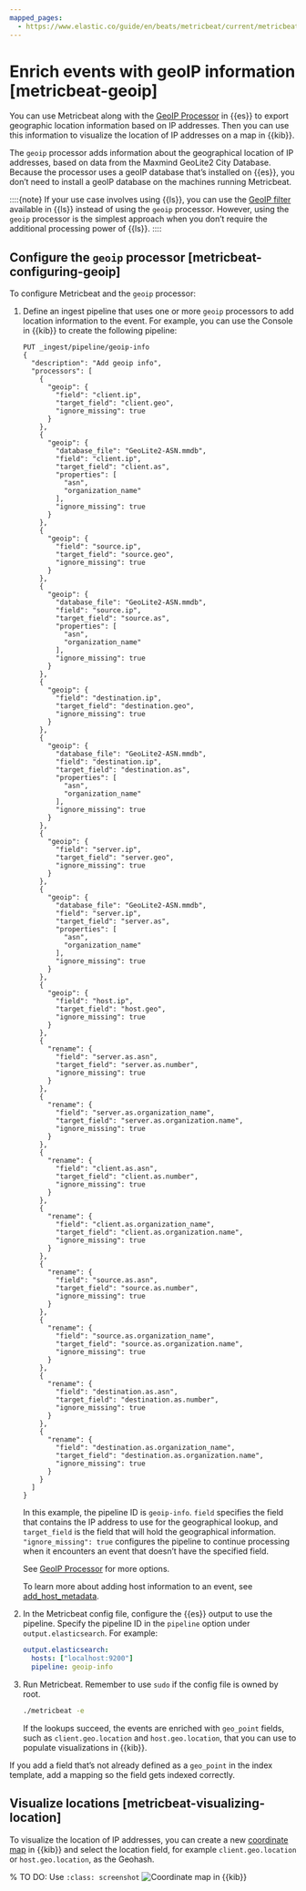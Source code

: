 ```yaml
---
mapped_pages:
  - https://www.elastic.co/guide/en/beats/metricbeat/current/metricbeat-geoip.html
---
```


# Enrich events with geoIP information [metricbeat-geoip]

You can use Metricbeat along with the [GeoIP Processor](elasticsearch://reference/enrich-processor/geoip-processor.md) in {{es}} to export geographic location information based on IP addresses. Then you can use this information to visualize the location of IP addresses on a map in {{kib}}.

The `geoip` processor adds information about the geographical location of IP addresses, based on data from the Maxmind GeoLite2 City Database. Because the processor uses a geoIP database that’s installed on {{es}}, you don’t need to install a geoIP database on the machines running Metricbeat.

::::{note}
If your use case involves using {{ls}}, you can use the [GeoIP filter](logstash-docs-md://lsr/plugins-filters-geoip.md) available in {{ls}} instead of using the `geoip` processor. However, using the `geoip` processor is the simplest approach when you don’t require the additional processing power of {{ls}}.
::::



## Configure the `geoip` processor [metricbeat-configuring-geoip]

To configure Metricbeat and the `geoip` processor:

1. Define an ingest pipeline that uses one or more `geoip` processors to add location information to the event. For example, you can use the Console in {{kib}} to create the following pipeline:

    ```console
    PUT _ingest/pipeline/geoip-info
    {
      "description": "Add geoip info",
      "processors": [
        {
          "geoip": {
            "field": "client.ip",
            "target_field": "client.geo",
            "ignore_missing": true
          }
        },
        {
          "geoip": {
            "database_file": "GeoLite2-ASN.mmdb",
            "field": "client.ip",
            "target_field": "client.as",
            "properties": [
              "asn",
              "organization_name"
            ],
            "ignore_missing": true
          }
        },
        {
          "geoip": {
            "field": "source.ip",
            "target_field": "source.geo",
            "ignore_missing": true
          }
        },
        {
          "geoip": {
            "database_file": "GeoLite2-ASN.mmdb",
            "field": "source.ip",
            "target_field": "source.as",
            "properties": [
              "asn",
              "organization_name"
            ],
            "ignore_missing": true
          }
        },
        {
          "geoip": {
            "field": "destination.ip",
            "target_field": "destination.geo",
            "ignore_missing": true
          }
        },
        {
          "geoip": {
            "database_file": "GeoLite2-ASN.mmdb",
            "field": "destination.ip",
            "target_field": "destination.as",
            "properties": [
              "asn",
              "organization_name"
            ],
            "ignore_missing": true
          }
        },
        {
          "geoip": {
            "field": "server.ip",
            "target_field": "server.geo",
            "ignore_missing": true
          }
        },
        {
          "geoip": {
            "database_file": "GeoLite2-ASN.mmdb",
            "field": "server.ip",
            "target_field": "server.as",
            "properties": [
              "asn",
              "organization_name"
            ],
            "ignore_missing": true
          }
        },
        {
          "geoip": {
            "field": "host.ip",
            "target_field": "host.geo",
            "ignore_missing": true
          }
        },
        {
          "rename": {
            "field": "server.as.asn",
            "target_field": "server.as.number",
            "ignore_missing": true
          }
        },
        {
          "rename": {
            "field": "server.as.organization_name",
            "target_field": "server.as.organization.name",
            "ignore_missing": true
          }
        },
        {
          "rename": {
            "field": "client.as.asn",
            "target_field": "client.as.number",
            "ignore_missing": true
          }
        },
        {
          "rename": {
            "field": "client.as.organization_name",
            "target_field": "client.as.organization.name",
            "ignore_missing": true
          }
        },
        {
          "rename": {
            "field": "source.as.asn",
            "target_field": "source.as.number",
            "ignore_missing": true
          }
        },
        {
          "rename": {
            "field": "source.as.organization_name",
            "target_field": "source.as.organization.name",
            "ignore_missing": true
          }
        },
        {
          "rename": {
            "field": "destination.as.asn",
            "target_field": "destination.as.number",
            "ignore_missing": true
          }
        },
        {
          "rename": {
            "field": "destination.as.organization_name",
            "target_field": "destination.as.organization.name",
            "ignore_missing": true
          }
        }
      ]
    }
    ```

    In this example, the pipeline ID is `geoip-info`. `field` specifies the field that contains the IP address to use for the geographical lookup, and `target_field` is the field that will hold the geographical information. `"ignore_missing": true` configures the pipeline to continue processing when it encounters an event that doesn’t have the specified field.

    See [GeoIP Processor](elasticsearch://reference/enrich-processor/geoip-processor.md) for more options.

    To learn more about adding host information to an event, see [add_host_metadata](/reference/metricbeat/add-host-metadata.md).

2. In the Metricbeat config file, configure the {{es}} output to use the pipeline. Specify the pipeline ID in the `pipeline` option under `output.elasticsearch`. For example:

    ```yaml
    output.elasticsearch:
      hosts: ["localhost:9200"]
      pipeline: geoip-info
    ```

3. Run Metricbeat. Remember to use `sudo` if the config file is owned by root.

    ```sh
    ./metricbeat -e
    ```

    If the lookups succeed, the events are enriched with `geo_point` fields, such as `client.geo.location` and `host.geo.location`, that you can use to populate visualizations in {{kib}}.


If you add a field that’s not already defined as a `geo_point` in the index template, add a mapping so the field gets indexed correctly.


## Visualize locations [metricbeat-visualizing-location]

To visualize the location of IP addresses, you can create a new [coordinate map](docs-content://explore-analyze/visualize/maps.md) in {{kib}} and select the location field, for example `client.geo.location` or `host.geo.location`, as the Geohash.

% TO DO: Use `:class: screenshot`
![Coordinate map in {{kib}}](images/coordinate-map.png)

